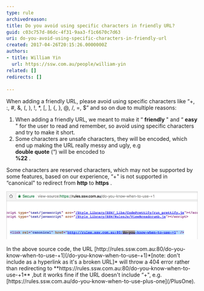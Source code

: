 ```yaml
---
type: rule
archivedreason: 
title: Do you avoid using specific characters in friendly URL?
guid: c03c757d-86dc-4f31-9aa3-f1c6670c7d63
uri: do-you-avoid-using-specific-characters-in-friendly-url
created: 2017-04-26T20:15:26.0000000Z
authors:
- title: William Yin
  url: https://ssw.com.au/people/william-yin
related: []
redirects: []

---
```


When adding a friendly URL, please avoid using specific characters like “+, :, #, &, (, ), !, \*, [, ], {, }, @, /, =, $” and so on due to multiple reasons:

<!--endintro-->

1. When adding a friendly URL, we meant to make it “ **friendly** " and “ **easy** " for the user to read and remember, so avoid using specific characters and try to make it short.
2. Some characters are unsafe characters, they will be encoded, which end up making the URL really messy and ugly, e.g <br>       **double quote** (“) will be encoded to <br>       **%22** .


Some characters are reserved characters, which may not be supported by some features, based on our experience, “+" is not supported in “canonical" to redirect from      **http**  to      **https** .
<dl class="image"><dt><img src="sharepoint-characters-not-allowed.jpg" alt="sharepoint-characters-not-allowed.jpg"></dt></dl>
In the above source code, the URL     [http://rules.ssw.com.au:80/do-you-know-when-to-use-+1](/do-you-know-when-to-use-+1)*[note: don't include as a hyperlink as it's a broken URL]* will throw a 404 error rather than redirecting to      **https://rules.ssw.com.au:80/do-you-know-when-to-use-+1** ,but it works fine if the URL doesn't include “+", e.g.     [https://rules.ssw.com.au/do-you-know-when-to-use-plus-one](/PlusOne).
